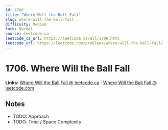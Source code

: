 ```yaml
--- 
id: 1706
title: "Where Will the Ball Fall"
slug: where-will-the-ball-fall
difficulty: Medium
lock: Normal
source: leetcode.ca
leetcode_ca_url: https://leetcode.ca/all/1706.html
leetcode_url: https://leetcode.com/problems/where-will-the-ball-fall/
---
```


# 1706. Where Will the Ball Fall

**Links:** [Where Will the Ball Fall @ leetcode.ca](https://leetcode.ca/all/1706.html) · [Where Will the Ball Fall @ leetcode.com](https://leetcode.com/problems/where-will-the-ball-fall/)

## Notes
- TODO: Approach
- TODO: Time / Space Complexity
